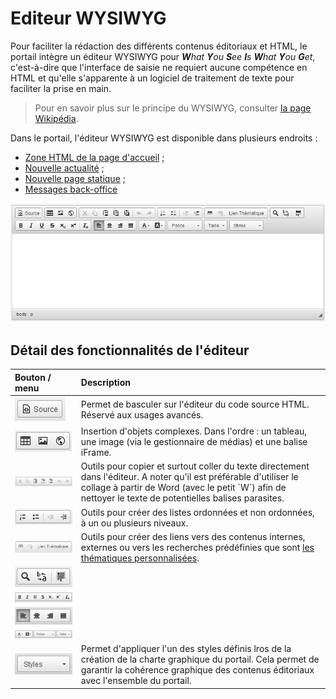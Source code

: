 # Editeur WYSIWYG

Pour faciliter la rédaction des différents contenus éditoriaux et HTML, le portail intègre un éditeur WYSIWYG pour _**W**hat **Y**ou **S**ee **I**s **W**hat **Y**ou **G**et_, c'est-à-dire que l'interface de saisie ne requiert aucune compétence en HTML et qu'elle s'apparente à un logiciel de traitement de texte pour faciliter la prise en main.

> Pour en savoir plus sur le principe du WYSIWYG, consulter [la page Wikipédia](https://fr.wikipedia.org/wiki/What_you_see_is_what_you_get).

Dans le portail, l'éditeur WYSIWYG est disponible dans plusieurs endroits :

* [Zone HTML de la page d'accueil](/homepage/config/html-area.md) ;
* [Nouvelle actualité](/actualites/newarticle.md) ;
* [Nouvelle page statique](/pages/pageseditor.md) ;
* [Messages back-office](/back-office/messaging.md)

![&quot;Interface de l&apos;éditeur \_WYSIWYG\_&quot;](/assets/back_editor_wysiwyg.png)

## Détail des fonctionnalités de l'éditeur

| Bouton / menu | Description |
| :--- | :--- |
| ![](/assets/back_editor_wysiwyg_source.png) | Permet de basculer sur l'éditeur du code source HTML. Réservé aux usages avancés. |
| ![](/assets/back_editor_wysiwyg_table_img.png) | Insertion d'objets complexes. Dans l'ordre : un tableau, une image \(via le gestionnaire de médias\) et une balise iFrame. |
| ![](/assets/back_editor_wysiwyg_copy_paste.png) | Outils pour copier et surtout coller du texte directement dans l'éditeur. A noter qu'il est préférable d'utiliser le collage à partir de Word \(avec le petit \`W\`\) afin de nettoyer le texte de potentielles balises parasites. |
| ![](/assets/back_editor_wysiwyg_lists.png) | Outils pour créer des listes ordonnées et non ordonnées, à un ou plusieurs niveaux. |
| ![](/assets/back_editor_wysiwyg_links.png) | Outils pour créer des liens vers des contenus internes, externes ou vers les recherches prédéfinies que sont [les thématiques personnalisées](/homepage/thematics.md). |
| ![](/assets/back_editor_wysiwyg_search_select.png) |  |
| ![](/assets/back_editor_wysiwyg_format.png) |  |
| ![](/assets/back_editor_wysiwyg_align.png) |  |
| ![](/assets/back_editor_wysiwyg_font.png) |  |
| ![](/assets/back_editor_wysiwyg_styles.png) | Permet d'appliquer l'un des styles définis lros de la création de la charte graphique du portail. Cela permet de garantir la cohérence graphique des contenus éditoriaux avec l'ensemble du portail. |



